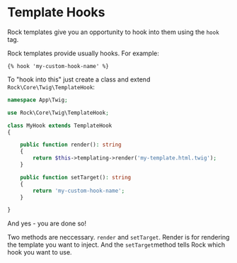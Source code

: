 # Template Hooks

Rock templates give you an opportunity to hook into them using the `hook` tag.

Rock templates provide usually hooks. For example:

```{% hook 'my-custom-hook-name' %}```

To "hook into this" just create a class and extend `Rock\Core\Twig\TemplateHook`:

```php
namespace App\Twig;

use Rock\Core\Twig\TemplateHook;

class MyHook extends TemplateHook
{

    public function render(): string
    {
        return $this->templating->render('my-template.html.twig');
    }

    public function setTarget(): string
    {
        return 'my-custom-hook-name';
    }

}
```

And yes - you are done so!

Two methods are neccessary. `render` and `setTarget`. Render is for rendering the template you want to inject. And the `setTarget`method tells Rock which hook you want to use.